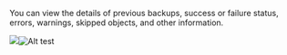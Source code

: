 
You can view the details of previous backups, success or failure status, errors, warnings, skipped objects, and other information.

![](Images/gic1692306706173.png)![Alt test](Images/gic1692306706173=250x250)

